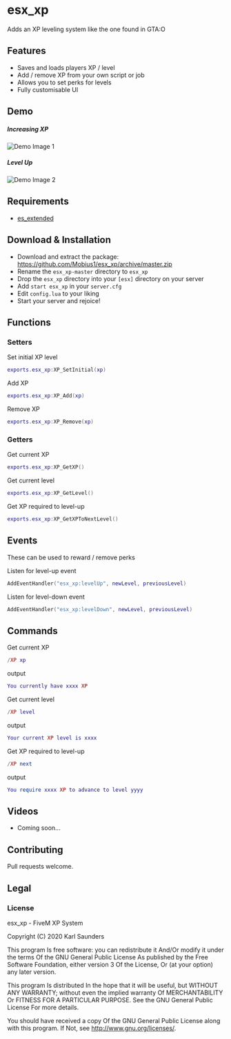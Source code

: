 # esx_xp
Adds an XP leveling system like the one found in GTA:O

## Features
* Saves and loads players XP / level
* Add / remove XP from your own script or job
* Allows you to set perks for levels
* Fully customisable UI

## Demo
##### Increasing XP

![Demo Image 1](https://i.imgur.com/wOT5bqg.gif)

##### Level Up

![Demo Image 2](https://i.imgur.com/ehxGWsd.gif)


## Requirements

* [es_extended](https://github.com/ESX-Org/es_extended)

## Download & Installation

* Download and extract the package: https://github.com/Mobius1/esx_xp/archive/master.zip
* Rename the `esx_xp-master` directory to `esx_xp`
* Drop the `esx_xp` directory into your `[esx]` directory on your server
* Add `start esx_xp` in your `server.cfg`
* Edit `config.lua` to your liking
* Start your server and rejoice!

## Functions

### Setters

Set initial XP level
```lua
exports.esx_xp:XP_SetInitial(xp)
```

Add XP
```lua
exports.esx_xp:XP_Add(xp)
```

Remove XP
```lua
exports.esx_xp:XP_Remove(xp)
```

### Getters

Get current XP
```lua
exports.esx_xp:XP_GetXP()
```

Get current level
```lua
exports.esx_xp:XP_GetLevel()
```

Get XP required to level-up
```lua
exports.esx_xp:XP_GetXPToNextLevel()
```

## Events

These can be used to reward / remove perks

Listen for level-up event
```lua
AddEventHandler("esx_xp:levelUp", newLevel, previousLevel)
```
Listen for level-down event
```lua
AddEventHandler("esx_xp:levelDown", newLevel, previousLevel)
```

## Commands
Get current XP
```lua
/XP xp
```
output
```lua
You currently have xxxx XP
```

Get current level
```lua
/XP level
```
output
```lua
Your current XP level is xxxx
```

Get XP required to level-up
```lua
/XP next
```
output
```lua
You require xxxx XP to advance to level yyyy
```

## Videos

* Coming soon...

## Contributing
Pull requests welcome.

## Legal

### License

esx_xp - FiveM XP System

Copyright (C) 2020 Karl Saunders

This program Is free software: you can redistribute it And/Or modify it under the terms Of the GNU General Public License As published by the Free Software Foundation, either version 3 Of the License, Or (at your option) any later version.

This program Is distributed In the hope that it will be useful, but WITHOUT ANY WARRANTY; without even the implied warranty Of MERCHANTABILITY Or FITNESS FOR A PARTICULAR PURPOSE. See the GNU General Public License For more details.

You should have received a copy Of the GNU General Public License along with this program. If Not, see http://www.gnu.org/licenses/.